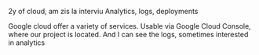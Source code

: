 2y of cloud, am zis la interviu
Analytics, logs, deployments

Google cloud offer a variety of services.
Usable via Google Cloud Console, where our project is located.
And I can see the logs, sometimes interested in analytics
